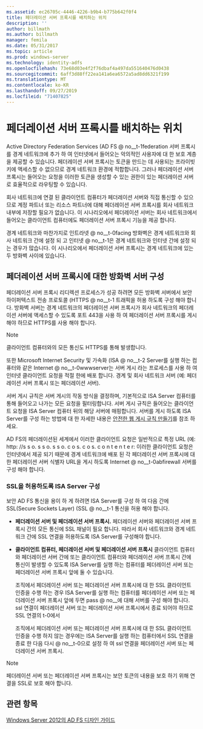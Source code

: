 ```yaml
---
ms.assetid: ec26705c-4446-4226-b9b4-b775b642f0f4
title: 페더레이션 서버 프록시를 배치하는 위치
description: ''
author: billmath
ms.author: billmath
manager: femila
ms.date: 05/31/2017
ms.topic: article
ms.prod: windows-server
ms.technology: identity-adfs
ms.openlocfilehash: 73e68d03e4f2f76dbaf4a497da551640476d0438
ms.sourcegitcommit: 6aff3d88ff22ea141a6ea6572a5ad8dd6321f199
ms.translationtype: MT
ms.contentlocale: ko-KR
ms.lasthandoff: 09/27/2019
ms.locfileid: "71407825"
---
```

# <a name="where-to-place-a-federation-server-proxy"></a>페더레이션 서버 프록시를 배치하는 위치

Active Directory Federation Services \(AD FS @ no__t-1federation 서버 프록시를 경계 네트워크에 추가 하 여 인터넷에서 들어오는 악의적인 사용자에 대 한 보호 계층을 제공할 수 있습니다. 페더레이션 서버 프록시는 토큰을 만드는 데 사용되는 프라이빗 키에 액세스할 수 없으므로 경계 네트워크 환경에 적합합니다. 그러나 페더레이션 서버 프록시는 들어오는 요청을 이러한 토큰을 생성할 수 있는 권한이 있는 페더레이션 서버로 효율적으로 라우팅할 수 있습니다.  
  
회사 네트워크에 연결 된 클라이언트 컴퓨터가 페더레이션 서버와 직접 통신할 수 있으므로 계정 파트너 또는 리소스 파트너에 대해 페더레이션 서버 프록시를 회사 네트워크 내부에 저장할 필요가 없습니다. 이 시나리오에서 페더레이션 서버는 회사 네트워크에서 들어오는 클라이언트 컴퓨터에도 페더레이션 서버 프록시 기능을 제공 합니다.  
  
경계 네트워크와 마찬가지로 인트라넷 @ no__t-0facing 방화벽은 경계 네트워크와 회사 네트워크 간에 설정 되 고 인터넷 @ no__t-1은 경계 네트워크와 인터넷 간에 설정 되는 경우가 많습니다. 이 시나리오에서 페더레이션 서버 프록시는 경계 네트워크에 있는 두 방화벽 사이에 있습니다.  
  
## <a name="configuring-your-firewall-servers-for-a-federation-server-proxy"></a>페더레이션 서버 프록시에 대한 방화벽 서버 구성  
페더레이션 서버 프록시 리디렉션 프로세스가 성공 하려면 모든 방화벽 서버에서 보안 하이퍼텍스트 전송 프로토콜 \(HTTPS @ no__t-1 트래픽을 허용 하도록 구성 해야 합니다. 방화벽 서버는 경계 네트워크의 페더레이션 서버 프록시가 회사 네트워크의 페더레이션 서버에 액세스할 수 있도록 포트 443을 사용 하 여 페더레이션 서버 프록시를 게시 해야 하므로 HTTPS를 사용 해야 합니다.  
  
> [!NOTE]  
> 클라이언트 컴퓨터와의 모든 통신도 HTTPS를 통해 발생합니다.  
  
또한 Microsoft Internet Security 및 가속화 \(ISA @ no__t-2 Server를 실행 하는 컴퓨터와 같은 Internet @ no__t-0wwwserver는 서버 게시 라는 프로세스를 사용 하 여 인터넷 클라이언트 요청을 적절 한에 배포 합니다. 경계 및 회사 네트워크 서버 (예: 페더레이션 서버 프록시 또는 페더레이션 서버).  
  
서버 게시 규칙은 서버 게시의 작동 방식을 결정하며, 기본적으로 ISA Server 컴퓨터를 통해 들어오고 나가는 모든 요청을 필터링합니다. 서버 게시 규칙은 들어오는 클라이언트 요청을 ISA Server 컴퓨터 뒤의 해당 서버에 매핑합니다. 서버를 게시 하도록 ISA Server를 구성 하는 방법에 대 한 자세한 내용은 [안전한 웹 게시 규칙 만들기](https://go.microsoft.com/fwlink/?LinkId=75182)를 참조 하세요.  
  
AD FS의 페더레이션된 세계에서 이러한 클라이언트 요청은 일반적으로 특정 URL (예: http: \//s s o. s s o. s s o. c o s. c o s. c o n t e n t e r: 이러한 클라이언트 요청은 인터넷에서 제공 되기 때문에 경계 네트워크에 배포 된 각 페더레이션 서버 프록시에 대 한 페더레이션 서버 식별자 URL을 게시 하도록 Internet @ no__t-0abfirewall 서버를 구성 해야 합니다.  
  
### <a name="configuring-isa-server-to-allow-ssl"></a>SSL을 허용하도록 ISA Server 구성  
보안 AD FS 통신을 용이 하 게 하려면 ISA Server를 구성 하 여 다음 간에 SSL(Secure Sockets Layer) \(SSL @ no__t-1 통신을 허용 해야 합니다.  
  
-   **페더레이션 서버 및 페더레이션 서버 프록시.** 페더레이션 서버와 페더레이션 서버 프록시 간의 모든 통신에 SSL 채널이 필요 합니다. 따라서 회사 네트워크와 경계 네트워크 간에 SSL 연결을 허용하도록 ISA Server를 구성해야 합니다.  
  
-   **클라이언트 컴퓨터, 페더레이션 서버 및 페더레이션 서버 프록시** 클라이언트 컴퓨터와 페더레이션 서버 간에 또는 클라이언트 컴퓨터와 페더레이션 서버 프록시 간에 통신이 발생할 수 있도록 ISA Server를 실행 하는 컴퓨터를 페더레이션 서버 또는 페더레이션 서버 프록시 앞에 둘 수 있습니다.  
  
    조직에서 페더레이션 서버 또는 페더레이션 서버 프록시에 대 한 SSL 클라이언트 인증을 수행 하는 경우 ISA Server를 실행 하는 컴퓨터를 페더레이션 서버 또는 페더레이션 서버 프록시 앞에 두면 pass @ no__에 대해 서버를 구성 해야 합니다. ssl 연결이 페더레이션 서버 또는 페더레이션 서버 프록시에서 종료 되어야 하므로 SSL 연결의 t-0에서  
  
    조직에서 페더레이션 서버 또는 페더레이션 서버 프록시에 대 한 SSL 클라이언트 인증을 수행 하지 않는 경우에는 ISA Server를 실행 하는 컴퓨터에서 SSL 연결을 종료 한 다음 다시 @ no__t-0으로 설정 하 여 ssl 연결을 페더레이션 서버 또는 페더레이션 서버 프록시.  
  
> [!NOTE]  
> 페더레이션 서버 또는 페더레이션 서버 프록시는 보안 토큰의 내용을 보호 하기 위해 연결을 SSL로 보호 해야 합니다.  
  
## <a name="see-also"></a>관련 항목
[Windows Server 2012의 AD FS 디자인 가이드](AD-FS-Design-Guide-in-Windows-Server-2012.md)
